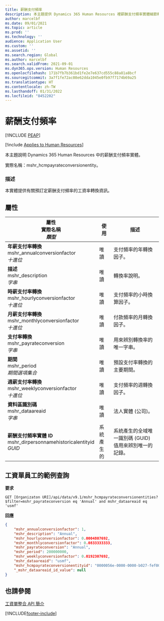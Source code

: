 ```yaml
---
title: 薪酬支付頻率
description: 本主題提供 Dynamics 365 Human Resources 裡薪酬支付頻率實體細節和範例查詢。
author: marcelbf
ms.date: 09/01/2021
ms.topic: article
ms.prod: ''
ms.technology: ''
audience: Application User
ms.custom: ''
ms.assetid: ''
ms.search.region: Global
ms.author: marcelbf
ms.search.validFrom: 2021-09-01
ms.dyn365.ops.version: Human Resources
ms.openlocfilehash: 171b7fb7b361bd1fe2e7e637cd555c88a81a8bcf
ms.sourcegitcommit: 3a7f1fe72ac08e62dda1045e0fb97f7174b69a25
ms.translationtype: HT
ms.contentlocale: zh-TW
ms.lasthandoff: 01/31/2022
ms.locfileid: "8452202"
---
```

# <a name="compensation-pay-frequency"></a>薪酬支付頻率


[!INCLUDE [PEAP](../includes/peap-1.md)]

[!include [Applies to Human Resources](../includes/applies-to-hr.md)]

本主題說明 Dynamics 365 Human Resources 中的薪酬支付頻率實體。

實際名稱：mshr_hcmpayrateconversionentity。

### <a name="description"></a>描述

本實體提供有關預訂定薪酬支付頻率的工資率轉換資訊。

## <a name="properties"></a>屬性

| 屬性</br>**實際名稱**</br>**_類型_** | 使用 | 描述 |
| --- | --- | --- |
| **年薪支付率轉換**</br>mshr_annualconversionfactor</br>*十進位* | 唯讀 | 支付頻率的年轉換因子。 |
| **描述**</br>mshr_description</br>*字串* | 唯讀 | 轉換率說明。 |
| **時薪支付率轉換**</br>mshr_hourlyconversionfactor</br>*十進位* | 唯讀 | 支付頻率的小時換算因子。 |
| **月薪支付率轉換**</br>mshr_monthlyconversionfactor</br>*十進位* | 唯讀 | 付款頻率的月轉換因子。 |
| **支付率轉換**</br>mshr_payrateconversion</br>*字串* | 唯讀 | 用來辨別轉換率的唯一字串。 |
| **期間**</br>mshr_period</br>*期間選項集合* | 唯讀 | 預設支付率轉換的主要期間。 |
| **週薪支付率轉換**</br>mshr_weeklyconversionfactor</br>*十進位* | 唯讀 | 支付頻率的週轉換因子。 |
| **資料區識別碼**</br>mshr_dataareaid</br>*字串* | 唯讀 | 法人實體 (公司)。 |
| **薪酬支付頻率實體 ID**</br>mshr_dirpersonnamehistoricalentityid</br>*GUID* | 系統產生的 | 系統產生的全域唯一識別碼 (GUID) 值用來辨別唯一的記錄。 |

## <a name="example-query-for-payroll-employee"></a>工資單員工的範例查詢

**要求**

```http
GET [Organizaton URI]/api/data/v9.1/mshr_hcmpayrateconversionentities?$filter=mshr_payrateconversion eq 'Annual' and mshr_dataareaid eq 'usmf'
```

**回應**

```json
{
    "mshr_annualconversionfactor": 1,
    "mshr_description": "Annual",
    "mshr_hourlyconversionfactor": 0.0004807692,
    "mshr_monthlyconversionfactor": 0.0833333333,
    "mshr_payrateconversion": "Annual",
    "mshr_period": 200000000,
    "mshr_weeklyconversionfactor": 0.0192307692,
    "mshr_dataareaid": "usmf",
    "mshr_hcmpayrateconversionentityid": "0000056e-0000-0000-b027-fef003000000",
    "_mshr_dataareaid_id_value": null
}
```

## <a name="see-also"></a>也請參閱

[工資單整合 API 簡介](hr-admin-integration-payroll-api-introduction.md)

[!INCLUDE[footer-include](../includes/footer-banner.md)]

